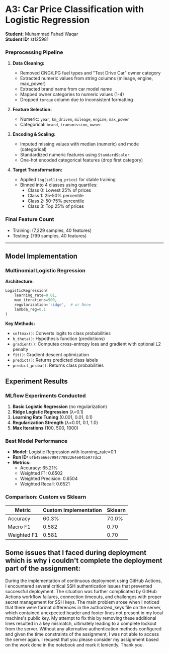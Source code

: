 # A3: Car Price Classification with Logistic Regression

**Student:** Muhammad Fahad Waqar  
**Student ID:** st125981  

### Preprocessing Pipeline
1. **Data Cleaning:**
   - Removed CNG/LPG fuel types and "Test Drive Car" owner category
   - Extracted numeric values from string columns (mileage, engine, max_power)
   - Extracted brand name from car model name
   - Mapped owner categories to numeric values (1-4)
   - Dropped `torque` column due to inconsistent formatting

2. **Feature Selection:**
   - Numeric: `year`, `km_driven`, `mileage`, `engine`, `max_power`
   - Categorical: `brand`, `transmission`, `owner`

3. **Encoding & Scaling:**
   - Imputed missing values with median (numeric) and mode (categorical)
   - Standardized numeric features using `StandardScaler`
   - One-hot encoded categorical features (drop first category)

4. **Target Transformation:**
   - Applied `log(selling_price)` for stable training
   - Binned into 4 classes using quartiles:
     - Class 0: Lowest 25% of prices
     - Class 1: 25-50% percentile
     - Class 2: 50-75% percentile
     - Class 3: Top 25% of prices

### Final Feature Count
- Training: (7,229 samples, 40 features)
- Testing: (799 samples, 40 features)

---

## Model Implementation

### Multinomial Logistic Regression

**Architecture:**
```python
LogisticRegression(
    learning_rate=0.01,
    max_iterations=500,
    regularization='ridge',  # or None
    lambda_reg=0.1
)
```

**Key Methods:**
- `softmax()`: Converts logits to class probabilities
- `h_theta()`: Hypothesis function (predictions)
- `gradient()`: Computes cross-entropy loss and gradient with optional L2 penalty
- `fit()`: Gradient descent optimization
- `predict()`: Returns predicted class labels
- `predict_proba()`: Returns class probabilities

## Experiment Results

### MLflow Experiments Conducted
1. **Basic Logistic Regression** (no regularization)
2. **Ridge Logistic Regression** (λ=0.1)
3. **Learning Rate Tuning** (0.001, 0.01, 0.1)
4. **Regularization Strength** (λ=0.01, 0.1, 1.0)
5. **Max Iterations** (100, 500, 1000)

### Best Model Performance
- **Model:** Logistic Regression with learning_rate=0.1
- **Run ID:** `6fb48e66e798477083264e84b5977dc2`
- **Metrics:**
  - Accuracy: 65.21%
  - Weighted F1: 0.6502
  - Weighted Precision: 0.6504
  - Weighted Recall: 0.6521

### Comparison: Custom vs Sklearn
| Metric | Custom Implementation | Sklearn |
|--------|----------------------|---------|
| Accuracy | 60.3% | 70.0% |
| Macro F1 | 0.582 | 0.70 |
| Weighted F1 | 0.581 | 0.70 |


## Some issues that I faced during deployment which is why i couldn't complete the deployment part of the assignment:
During the implementation of continuous deployment using GitHub Actions, I encountered several critical SSH authentication issues that prevented successful deployment. The situation was further complicated by GitHub Actions workflow failures, connection timeouts, and challenges with proper secret management for SSH keys. The main problem arose when I noticed that there were format differences in the authorized_keys file on the server, which contained unexpected header and footer lines not present in my local machine's public key. My attempt to fix this by removing these additional lines resulted in a key mismatch, ultimately leading to a complete lockout from the server. Without any alternative authentication methods configured and given the time constraints of the assignment, I was not able to access the server again.
I request that you please consider my assignment based on the work done in the notebook and mark it leniently. Thank you.